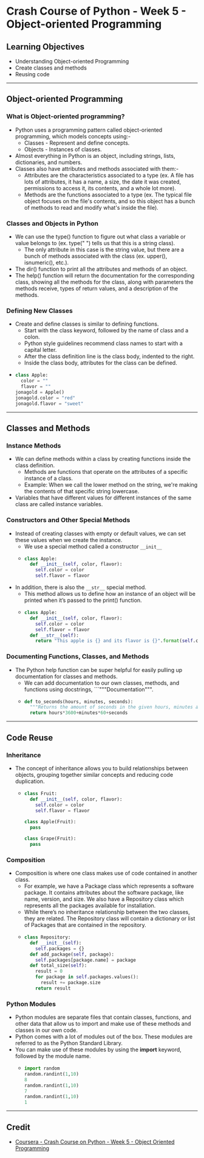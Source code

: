 # Crash Course of Python - Week 5 - Object-oriented Programming

## Learning Objectives
* Understanding Object-oriented Programming
* Create classes and methods
* Reusing code

---

## Object-oriented Programming
### What is Object-oriented programming?
* Python uses a programming pattern called object-oriented programming, which models concepts using:-
  * Classes - Represent and define concepts.
  * Objects - Instances of classes.
* Almost everything in Python is an object, including strings, lists, dictionaries, and numbers.
* Classes also have attributes and methods associated with them:-
  * Attributes are the characteristics associated to a type (ex. A file has lots of attributes, it has a name, a size, the date it was created, permissions to access it, its contents, and a whole lot more).
  * Methods are the functions associated to a type (ex. The typical file object focuses on the file's contents, and so this object has a bunch of methods to read and modify what's inside the file).

### Classes and Objects in Python
* We can use the type() function to figure out what class a variable or value belongs to (ex. type(" ") tells us that this is a string class).
  * The only attribute in this case is the string value, but there are a bunch of methods associated with the class (ex. upper(), isnumeric(), etc.). 
* The dir() function to print all the attributes and methods of an object. 
* The help() function will return the documentation for the corresponding class, showing all the methods for the class, along with parameters the methods receive, types of return values, and a description of the methods.

### Defining New Classes
* Create and define classes is similar to defining functions. 
  * Start with the class keyword, followed by the name of class and a colon. 
  * Python style guidelines recommend class names to start with a capital letter.
  * After the class definition line is the class body, indented to the right. 
  * Inside the class body, attributes for the class can be defined.
* ```Python
  class Apple:
    color = ""
    flavor = ""
  jonagold = Apple()
  jonagold.color = "red"
  jonagold.flavor = "sweet"
  ```

---

## Classes and Methods
### Instance Methods
* We can define methods within a class by creating functions inside the class definition. 
  * Methods are functions that operate on the attributes of a specific instance of a class.
  * Example: When we call the lower method on the string, we're making the contents of that specific string lowercase.
* Variables that have different values for different instances of the same class are called instance variables.

### Constructors and Other Special Methods
* Instead of creating classes with empty or default values, we can set these values when we create the instance.
  * We use a special method called a constructor ```__init__```
  * ```Python
    class Apple:
      def __init__(self, color, flavor):
        self.color = color
        self.flavor = flavor
    ````
* In addition, there is also the ```__str__``` special method. 
  * This method allows us to define how an instance of an object will be printed when it’s passed to the print() function.
  * ```Python
    class Apple:
      def __init__(self, color, flavor):
        self.color = color
        self.flavor = flavor
      def __str__(self):
        return "This apple is {} and its flavor is {}".format(self.color, self.flavor)
    ```
    
### Documenting Functions, Classes, and Methods
* The Python help function can be super helpful for easily pulling up documentation for classes and methods.
  * We can add documentation to our own classes, methods, and functions using docstrings, ```"""Documentation""".
  * ```Python
    def to_seconds(hours, minutes, seconds):
      """Returns the amount of seconds in the given hours, minutes and seconds."""
      return hours*3600+minutes*60+seconds
    ```
---

## Code Reuse
### Inheritance
* The concept of inheritance allows you to build relationships between objects, grouping together similar concepts and reducing code duplication. 
  * ```Python
    class Fruit:
      def __init__(self, color, flavor):
        self.color = color
        self.flavor = flavor
       
    class Apple(Fruit):
      pass

    class Grape(Fruit):
      pass
    ```

### Composition
* Composition is where one class makes use of code contained in another class. 
  * For example, we have a Package class which represents a software package. It contains attributes about the software package, like name, version, and size. We also have a Repository class which represents all the packages available for installation.
  * While there’s no inheritance relationship between the two classes, they are related. The Repository class will contain a dictionary or list of Packages that are contained in the repository. 
  * ```Python
    class Repository:
      def __init__(self):
        self.packages = {}
      def add_package(self, package):
        self.packages[package.name] = package
      def total_size(self):
        result = 0
        for package in self.packages.values():
          result += package.size
        return result
    ```

### Python Modules
* Python modules are separate files that contain classes, functions, and other data that allow us to import and make use of these methods and classes in our own code. 
* Python comes with a lot of modules out of the box. These modules are referred to as the Python Standard Library.
* You can make use of these modules by using the **import** keyword, followed by the module name.
  * ```Python
    import random
    random.randint(1,10)
    8
    random.randint(1,10)
    7
    random.randint(1,10)
    1
    ```
    
---

## Credit
* [Coursera - Crash Course on Python - Week 5 - Object Oriented Programming](https://www.coursera.org/learn/python-crash-course/home/week/5)
